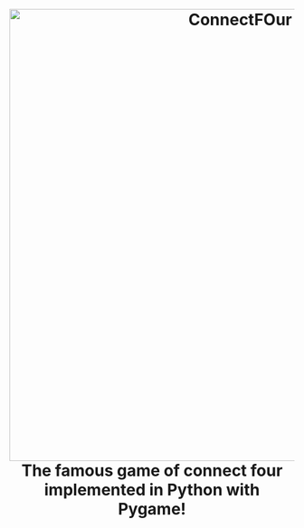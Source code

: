 <h1 align="center">
  <br>
  <img src="https://user-images.githubusercontent.com/56264377/159398680-be194b6e-6944-4dcf-9587-9f661ac03fe9.png" alt="ConnectFOur" width="800"></a>
  <br>
  The famous game of connect four implemented in Python with Pygame!
  <br>
</h1>

